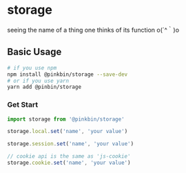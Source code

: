 # storage
seeing the name of a thing one thinks of its function o(´^｀)o

## Basic Usage

```bash
# if you use npm
npm install @pinkbin/storage --save-dev
# or if you use yarn
yarn add @pinbin/storage
```

### Get Start

```js
import storage from '@pinkbin/storage'

storage.local.set('name', 'your value')

storage.session.set('name', 'your value')

// cookie api is the same as 'js-cookie'
storage.cookie.set('name', 'your value')

```
